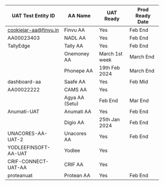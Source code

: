 | UAT Test Entity ID    | AA Name          | UAT Ready | Prod Ready Date |
|------------------|------------------|-----------|------------------|
|  cookiejar-aa@finvu.in | Finvu AA         | Yes       | Feb End          |
|  AA00023403           | NADL AA          |    Yes    | Feb End          |
|   TallyEdge               | Tally AA         |    Yes       | Feb End          |
|                  | Onemoney AA      | March 1st week          | March End          |
|                  | Phonepe AA       | 19th Feb 2024          | March End          |
|    dashboard-aa              | Saafe AA         |Yes           | Feb Mid          |
| AA00022222                 | CAMS AA          | Yes          |                  |
|                  | Agya AA (Setu)   | Feb End          |  Mar End                |
|    Anumati-UAT              | Anumati AA       |    Yes    | Feb End          |
|                  | Digio AA         |  25th Jan 2024         | Feb End          |
|   UNACORES-AA-UAT-2               | Unacores AA      | Yes          | Feb End          |
| YODLEEFINSOFT-AA-UAT                 | Yodlee           |   Yes          |                | Mar End
|             CRIF-CONNECT-UAT-AA     | CRIF AA          |      Yes     |                  |
|         proteanuat         | Protean AA       | Yes         | Feb End          |
